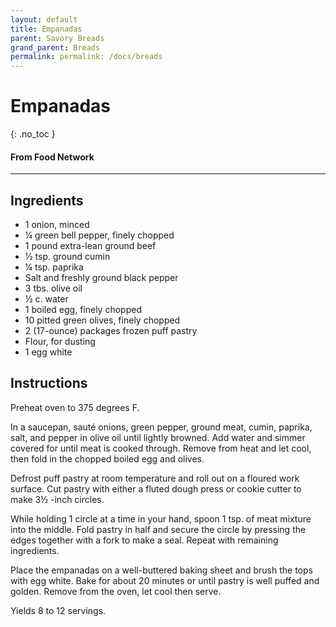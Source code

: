 ```yaml
---
layout: default
title: Empanadas
parent: Savory Breads
grand_parent: Breads
permalink: permalink: /docs/breads
---
```


# Empanadas
{: .no_toc }
#### From Food Network
---

## Ingredients
<ul>
	<li>1 onion, minced</li>
	<li>¼ green bell pepper, finely chopped</li>
	<li>1 pound extra-lean ground beef</li>
	<li>½ tsp. ground cumin</li>
	<li>¼ tsp. paprika</li>
	<li>Salt and freshly ground black pepper</li>
	<li>3 tbs. olive oil</li>
	<li>½ c. water</li>
	<li>1 boiled egg, finely chopped</li>
	<li>10 pitted green olives, finely chopped</li>
	<li>2 (17-ounce) packages frozen puff pastry</li>
	<li>Flour, for dusting</li>
	<li>1 egg white</li>
</ul>

## Instructions
Preheat oven to 375 degrees F.

In a saucepan, sauté onions, green pepper, ground meat,
cumin, paprika, salt, and pepper in olive oil until lightly browned. Add water
and simmer covered for until meat is cooked through. Remove from heat and let
cool, then fold in the chopped boiled egg and olives.

Defrost puff pastry at room temperature and roll out on a
floured work surface. Cut pastry with either a fluted dough press or cookie
cutter to make 3½ -inch circles.

While holding 1 circle at a time in your hand, spoon 1 tsp. of
meat mixture into the middle. Fold pastry in half and secure the circle by
pressing the edges together with a fork to make a seal. Repeat with remaining
ingredients.

Place the empanadas on a well-buttered baking sheet and
brush the tops with egg white. Bake for about 20 minutes or until pastry is
well puffed and golden. Remove from the oven, let cool then serve.

Yields 8 to 12 servings.